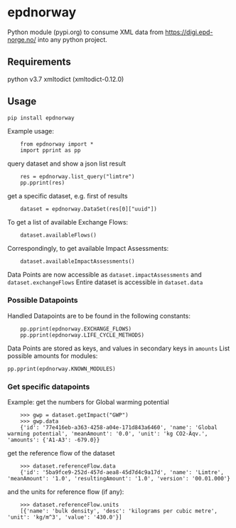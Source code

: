 # epdnorway

Python module (pypi.org) to consume XML data from https://digi.epd-norge.no/ into any python project.

## Requirements

python v3.7
xmltodict (xmltodict-0.12.0)

## Usage

	pip install epdnorway

Example usage:

		from epdnorway import *
		import pprint as pp

query dataset and show a json list result

		res = epdnorway.list_query("limtre")
		pp.pprint(res)

get a specific dataset, e.g. first of results

		dataset = epdnorway.DataSet(res[0]["uuid"])

To get a list of available Exchange Flows:

		dataset.availableFlows()

Correspondingly, to get available Impact Assessments:

		dataset.availableImpactAssessments()

Data Points are now accessible as `dataset.impactAssessments` and `dataset.exchangeFlows`
Entire dataset is accessible in `dataset.data`

### Possible Datapoints

Handled Datapoints are to be found in the following constants:

		pp.pprint(epdnorway.EXCHANGE_FLOWS)
		pp.pprint(epdnorway.LIFE_CYCLE_METHODS)

Data Points are stored as keys, and values in secondary keys in `amounts`
List possible amounts for modules:

    pp.pprint(epdnorway.KNOWN_MODULES)

### Get specific datapoints

Example: get the numbers for Global warming potential

		>>> gwp = dataset.getImpact("GWP")
		>>> gwp.data
		{'id': '77e416eb-a363-4258-a04e-171d843a6460', 'name': 'Global warming potential', 'meanAmount': '0.0', 'unit': 'kg CO2-Äqv.', 'amounts': {'A1-A3': -679.0}}

get the reference flow of the dataset

		>>> dataset.referenceFlow.data
		{'id': '5ba9fce9-252d-457d-aea8-45d7d4c9a17d', 'name': 'Limtre', 'meanAmount': '1.0', 'resultingAmount': '1.0', 'version': '00.01.000'}

and the units for reference flow (if any):

		>>> dataset.referenceFlow.units
		[{'name': 'bulk density', 'desc': 'kilograms per cubic metre', 'unit': 'kg/m^3', 'value': '430.0'}]

